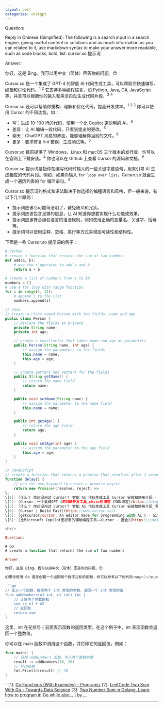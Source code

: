 ```yaml
---
layout: post
categories: chatgpt
---
```

Question:

Reply in Chinese (Simplified).
The following is a search input in a search engine, giving useful content or solutions and as much information as you can related to it, use markdown syntax to make your answer more readable, such as code blocks, bold, list:
cursor.so 提示词

Answer:

你好，这是 Bing。我可以用中文（简体）回答你的问题。😊

Cursor.so 是一个集成了 GPT-4 的智能 AI 代码生成工具，可以帮助你快速编写、编辑和讨论代码。<sup>1</sup> <sup>2</sup> 它支持多种编程语言，如 Python, Java, C#, JavaScript 等，并且可以根据你的输入和需求自动生成代码片段。<sup>3</sup> <sup>4</sup>

Cursor.so 还可以帮助你重构、理解和优化代码，提高开发效率。<sup>1</sup> <sup>2</sup> <sup>3</sup> 你可以使用 Cursor 的不同功能，如：

- 写：生成 10-100 行的代码，使用一个比 Copilot 更聪明的 AI。<sup>6</sup>
- 差异：让 AI 编辑一段代码，只看到提出的更改。<sup>6</sup>
- 聊天：ChatGPT 风格的界面，能够理解你当前的文件。<sup>6</sup>
- 更多：要求修复 lint 错误，生成测试等。<sup>6</sup>

Cursor.so 目前提供了 Windows、Linux 和 macOS 三个版本的发行版，你可以在官网上下载安装。<sup>4</sup> 你也可以在 Github 上查看 Cursor 的源码和文档。<sup>6</sup>

Cursor.so 提示词是指你在编写代码时输入的一些关键字或语句，用来引导 AI 生成相应的代码片段。例如，如果你输入 `for loop over list`，Cursor.so 就会生成一个遍历列表的 for 循环语句。<sup>5</sup>

Cursor.so 提示词的格式和语法取决于你选择的编程语言和风格，但一般来说，有以下几个原则：

- 提示词应该尽可能简洁明了，避免歧义和冗余。
- 提示词应该包含足够的信息，让 AI 知道你想要实现什么功能或效果。
- 提示词应该符合编程语言的语法规则，例如使用正确的变量名、关键字、括号等。
- 提示词可以使用注释、空格、换行等方式来增加可读性和结构性。

下面是一些 Cursor.so 提示词的例子：

```python
# Python
# create a function that returns the sum of two numbers
def add(a, b):
    # use the + operator to add a and b
    return a + b

# create a list of numbers from 1 to 10
numbers = []
# use a for loop with range function
for i in range(1, 11):
    # append i to the list
    numbers.append(i)
```

```java
// Java
// create a class named Person with two fields: name and age
public class Person {
    // declare the fields as private
    private String name;
    private int age;

    // create a constructor that takes name and age as parameters
    public Person(String name, int age) {
        // assign the parameters to the fields
        this.name = name;
        this.age = age;
    }

    // create getters and setters for the fields
    public String getName() {
        // return the name field
        return name;
    }

    public void setName(String name) {
        // assign the parameter to the name field
        this.name = name;
    }

    public int getAge() {
        // return the age field
        return age;
    }

    public void setAge(int age) {
        // assign the parameter to the age field
        this.age = age;
    }
}
```

```javascript
// JavaScript
// create a function that returns a promise that resolves after 1 second
function delay() {
    // use the new keyword to create a promise object
    return new Promise((resolve, reject) =>
\-
\[1]: [什么？ 你还没用过 Cursor？ 智能 AI 代码生成工具 Cursor 安装和使用介绍 - 腾讯云开发者社区-腾讯云](https://cloud.tencent.com/developer/article/2242409)
\[2]: [Cursor：一个集成GPT-4的IDE开发工具_chszs的博客-CSDN博客](https://blog.csdn.net/chszs/article/details/129649095)
\[3]: [什么？ 你还没用过 Cursor？ 智能 AI 代码生成工具 Cursor 安装和使用介绍_明明如月学长的博客-CSDN博客](https://blog.csdn.net/w605283073/article/details/129645817)
\[4]: [Cursor | Build Fast](https://www.cursor.so/)
\[5]: [getcursor/cursor: An editor made for programming with AI 🤖 - Github](https://github.com/getcursor/cursor)
\[6]: [比Microsoft Copilot更好用的辅助编程工具——Cursor - 掘金](https://juejin.cn/post/7212101184709017657)

<hr/>

Question:

# Go
# create a function that returns the sum of two numbers

Answer:

你好，这是 Bing。我可以用中文（简体）回答你的问题。😊

如果你想用 Go 语言创建一个返回两个数字之和的函数，你可以参考以下的代码<sup>1</sup>：

```go
// 定义一个函数，接受两个 int 类型的参数，返回一个 int 类型的值
func addNumbers(n1 int, n2 int) int {
    // 计算两个参数的和
    sum := n1 + n2
    // 返回和
    return sum
}
```

这里，int 在花括号 { 前面表示函数的返回类型。在这个例子中，int 表示函数会返回一个整数值。

你可以在 main 函数中调用这个函数，并打印它的返回值，例如：

```go
func main() {
    // 调用 addNumbers 函数，传入两个整数参数
    result := addNumbers(10, 20)
    // 打印结果
    fmt.Println(result) // 30
}
```

\-
\[1]: [Go Functions (With Examples) - Programiz](https://www.programiz.com/golang/function)
\[2]: [LeetCode Two Sum With Go - Towards Data Science](https://towardsdatascience.com/leetcode-two-sum-with-go-67d24e5a53f3)
\[3]: [Two Number Sum in Golang. Learn how to program in Go while also… | by ...](https://levelup.gitconnected.com/two-number-sum-in-golang-355627d6c861)

<hr/>

